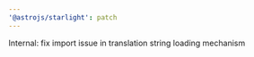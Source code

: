 ```yaml
---
'@astrojs/starlight': patch
---
```


Internal: fix import issue in translation string loading mechanism
